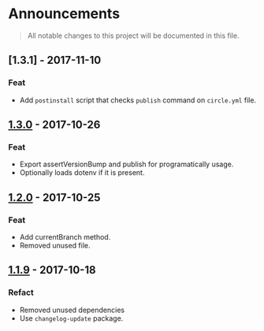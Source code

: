 # Announcements
> All notable changes to this project will be documented in this file.

## [1.3.1] - 2017-11-10
### Feat
  - Add `postinstall` script that checks `publish` command on `circle.yml` file.

## [1.3.0] - 2017-10-26
### Feat
  - Export assertVersionBump and publish for programatically usage.
  - Optionally loads dotenv if it is present.

[1.3.0]: https://github.com/invisible-tech/merge-parsers/compare/v1.2.0...v1.3.0

## [1.2.0] - 2017-10-25
### Feat
  - Add currentBranch method.
  - Removed unused file.

[1.2.0]: https://github.com/invisible-tech/merge-parsers/compare/v1.1.9...v1.2.0

## [1.1.9] - 2017-10-18
### Refact
  - Removed unused dependencies
  - Use `changelog-update` package.

[1.1.9]: https://github.com/invisible-tech/merge-parsers/compare/v1.1.8...v1.1.9
